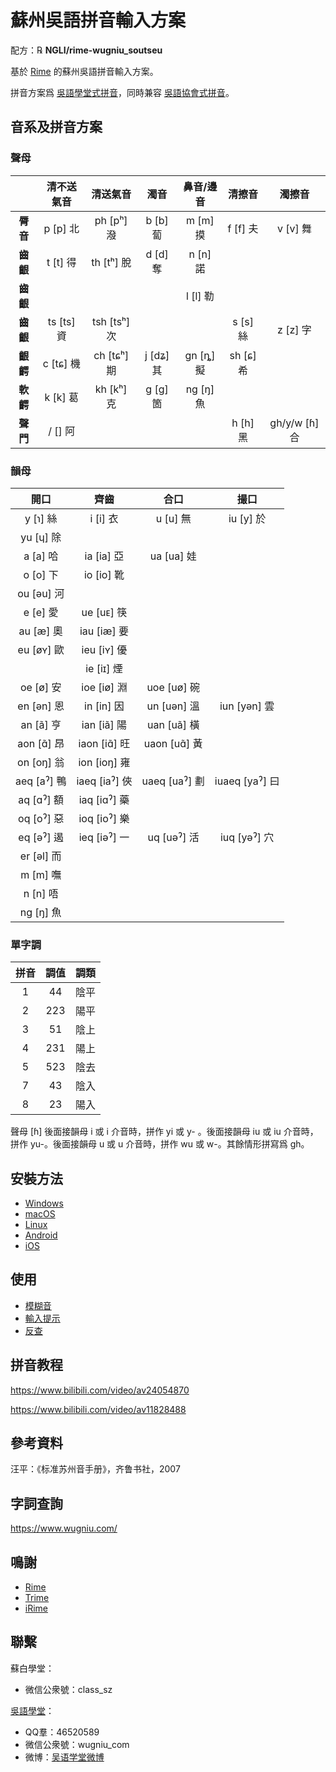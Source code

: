 # 蘇州吳語拼音輸入方案

配方：℞ **NGLI/rime-wugniu_soutseu**

基於 [Rime](https://rime.im/) 的蘇州吳語拼音輸入方案。

拼音方案爲 [吳語學堂式拼音](https://github.com/NGLI/rime-wugniu_soutseu#音系及拼音方案)，同時兼容 [吳語協會式拼音](http://wu-chinese.com/romanization/)。

## 音系及拼音方案

### 聲母

|          |  清不送氣音  |    清送氣音    |    濁音     |  鼻音/邊音  |   清擦音    |     濁擦音      |
| :------: | :----------: | :------------: | :---------: | :---------: | :---------: |   :---------:   |
| **脣音** |  p \[p\] 北  |  ph \[pʰ\] 潑  | b \[b\] 蔔  | m \[m\] 摸  | f \[f\] 夫  |   v \[v\] 舞    |
| **齒齦** |  t \[t\] 得  |  th \[tʰ\] 脫  | d \[d\] 奪  | n \[n\] 諾  |             |                 |
| **齒齦** |              |                |             | l \[l\] 勒  |             |                 |
| **齒齦** | ts \[ts\] 資 | tsh \[tsʰ\] 次 |             |             | s \[s\] 絲  |   z \[z\] 字    |
| **齦齶** | c \[tɕ\] 機  | ch \[tɕʰ\] 期  | j \[dʑ\] 其 | gn \[ȵ\] 擬 | sh \[ɕ\] 希 |                 |
| **軟齶** |  k \[k\] 葛  |  kh \[kʰ\] 克  | g \[ɡ\] 箇  | ng \[ŋ\] 魚 |             |                 |
| **聲門** |  / \[\] 阿   |                |             |             | h \[h\] 黑  | gh/y/w \[ɦ\] 合 |

### 韻母

|     開口      |      齊齒       |      合口       |       撮口       |
| :-----------: | :-------------: | :-------------: | :--------------: |
|  y \[ɿ\] 絲   |   i \[i\] 衣    |   u \[u\] 無    |   iu \[y\] 於    |
|  yu \[ɥ\] 除  |                 |                 |                  |
|  a \[a\] 哈   |  ia \[ia\] 亞   |  ua \[ua\] 娃   |                  |
|  o \[o\] 下   |  io \[io\] 靴   |                 |                  |
| ou \[əu\] 河  |                 |                 |                  |
|  e \[e\] 愛   |  ue \[uᴇ\] 筷   |                 |                  |
|  au \[æ\] 奧  |  iau \[iæ\] 要  |                 |                  |
| eu \[øʏ\] 歐  |  ieu \[iʏ\] 優  |                 |                  |
|               |  ie \[iɪ\] 煙   |                 |                  |
|  oe \[ø\] 安  |  ioe \[iø\] 淵  |  uoe \[uø\] 碗  |                  |
| en \[ən\] 恩  |  in \[in\] 因   |  un \[uən\] 溫  |  iun \[yən\] 雲  |
|  an \[ã\] 亨  |  ian \[iã\] 陽  |  uan \[uã\] 橫  |                  |
| aon \[ɑ̃\] 昂  | iaon \[iɑ̃\] 旺  | uaon \[uɑ̃\] 黃  |                  |
| on \[oŋ\] 翁  | ion \[ioŋ\] 雍  |                 |                  |
| aeq \[aˀ\] 鴨 | iaeq \[iaˀ\] 俠 | uaeq \[uaˀ\] 劃 | iuaeq \[yaˀ\] 曰 |
| aq \[ɑˀ\] 額  | iaq \[iɑˀ\] 藥  |                 |                  |
| oq \[oˀ\] 惡  | ioq \[ioˀ\] 樂  |                 |                  |
| eq \[əˀ\] 遏  | ieq \[iəˀ\] 一  |  uq \[uəˀ\] 活  |  iuq \[yəˀ\] 穴  |
| er \[əl\] 而  |                 |                 |                  |
|  m \[m\] 嘸   |                 |                 |                  |
|  n \[n\] 唔   |                 |                 |                  |
|  ng \[ŋ\] 魚  |                 |                 |                  |

### 單字調

| 拼音 | 調值 | 調類 |
| :--: | :--: | :--: |
|  1   |  44  | 陰平 |
|  2   | 223  | 陽平 |
|  3   |  51  | 陰上 |
|  4   | 231  | 陽上 |
|  5   | 523  | 陰去 |
|  7   |  43  | 陰入 |
|  8   |  23  | 陽入 |

聲母 \[ɦ\] 後面接韻母 i 或 i 介音時，拼作 yi 或 y- 。後面接韻母 iu 或 iu 介音時，拼作 yu-。後面接韻母 u 或 u 介音時，拼作 wu 或 w-。其餘情形拼寫爲 gh。

## 安裝方法

- [Windows](https://ngli.github.io/安装方法/Windows.html)
- [macOS](https://ngli.github.io/安装方法/macOS.html)
- [Linux](https://ngli.github.io/安装方法/Linux.html)
- [Android](https://ngli.github.io/安装方法/Android.html)
- [iOS](https://ngli.github.io/安装方法/iOS.html)

## 使用

- [模糊音](https://ngli.github.io/使用/模糊音.html)
- [輸入提示](https://ngli.github.io/使用/输入提示.html)
- [反查](https://ngli.github.io/使用/反查.html)

## 拼音教程

https://www.bilibili.com/video/av24054870

https://www.bilibili.com/video/av11828488

## 參考資料

汪平：《标准苏州音手册》，齐鲁书社，2007

## 字詞查詢

https://www.wugniu.com/

## 鳴謝

- [Rime](https://rime.im/)
- [Trime](https://github.com/osfans/trime)
- [iRime](https://github.com/jimmy54/iRime)

## 聯繫

蘇白學堂：

- 微信公衆號：class_sz

[吳語學堂](https://www.wugniu.com/)：

- QQ羣：46520589
- 微信公衆號：wugniu_com
- 微博：[吴语学堂微博](https://weibo.com/u/6541762299)
